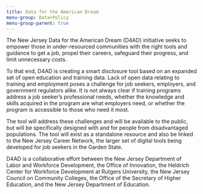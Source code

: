 ```yaml
---
title: Data for the American Dream
menu-group: Data+Policy
menu-group-parent: true
---
```


The New Jersey Data for the American Dream (D4AD) initiative seeks to empower those in under-resourced communities with the right tools and guidance to get a job, propel their careers, safeguard their progress, and limit unnecessary costs.

To that end, D4AD is creating a smart disclosure tool based on an expanded set of open education and training data. Lack of open data relating to training and employment poses a challenge for job seekers, employers, and government regulators alike. It is not always clear if training programs address a job seeker’s professional needs, whether the knowledge and skills acquired in the program are what employers need, or whether the program is accessible to those who need it most.

The tool will address these challenges and will be available to the public, but will be specifically designed with and for people from disadvantaged populations. The tool will exist as a standalone resource and also be linked to the New Jersey Career Network, the larger set of digital tools being developed for job seekers in the Garden State.

D4AD is a collaborative effort between the New Jersey Department of Labor and Workforce Development, the Office of Innovation, the Heldrich Center for Workforce Development at Rutgers University, the New Jersey Council on Community Colleges, the Office of the Secretary of Higher Education, and the New Jersey Department of Education.
